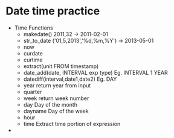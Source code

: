 # Date time practice


- Time Functions
  - makedate()				2011,32 -> 2011-02-01
  - str_to_date				('01,5,2013','%d,%m,%Y') -> 2013-05-01
  - now
  - curdate
  - curtime
  - extract(unit FROM timestamp)
  - date_add(date, INTERVAL exp type) 	Eg. INTERVAL 1 YEAR
  - datediff(interval,date1,date2)   	Eg. DAY
  - year				return year from input
  - quarter
  - week				return week number
  - day					Day of the month
  - dayname				Day of the week
  - hour
  - time				Extract time portion of expression
-
